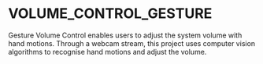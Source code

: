 # VOLUME_CONTROL_GESTURE

Gesture Volume Control enables users to adjust the system volume with hand motions. Through a webcam stream, this project uses computer vision algorithms to recognise hand motions and adjust the volume.
